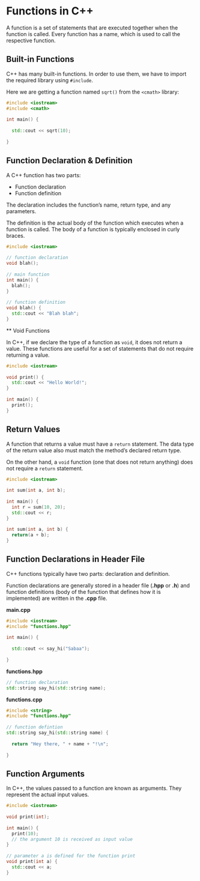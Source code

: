 # Functions in C++

A function is a set of statements that are executed together when the function is called. Every function has a name, which is used to call the respective function.

## Built-in Functions

C++ has many built-in functions. In order to use them, we have to import the required library using `#include`.

Here we are getting a function named `sqrt()` from the `<cmath>` library:

```cpp
#include <iostream>
#include <cmath>
 
int main() {
  
  std::cout << sqrt(10);
  
}
```

## Function Declaration & Definition

A C++ function has two parts:

- Function declaration
- Function definition

The declaration includes the function’s name, return type, and any parameters.

The definition is the actual body of the function which executes when a function is called. The body of a function is typically enclosed in curly braces.

```cpp
#include <iostream>
 
// function declaration
void blah(); 
 
// main function
int main() {
  blah();
}
 
// function definition
void blah() {
  std::cout << "Blah blah";
}
```

** Void Functions

In C++, if we declare the type of a function as `void`, it does not return a value. These functions are useful for a set of statements that do not require returning a value.

```cpp
#include <iostream>
 
void print() {
  std::cout << "Hello World!";
}
 
int main() { 
  print();
}
```

## Return Values

A function that returns a value must have a `return` statement. The data type of the return value also must match the method’s declared return type.

On the other hand, a `void` function (one that does not return anything) does not require a `return` statement.

```cpp
#include <iostream>
 
int sum(int a, int b);
 
int main() {
  int r = sum(10, 20);
  std::cout << r;
}
 
int sum(int a, int b) {
  return(a + b);
}
```

## Function Declarations in Header File

C++ functions typically have two parts: declaration and definition.

Function declarations are generally stored in a header file (**.hpp** or **.h**) and function definitions (body of the function that defines how it is implemented) are written in the **.cpp** file.

**main.cpp**
 
```cpp
#include <iostream>
#include "functions.hpp"
 
int main() {
 
  std::cout << say_hi("Sabaa");
 
}
```
 
**functions.hpp**
 
```cpp
// function declaration
std::string say_hi(std::string name);
```

**functions.cpp**
 
```cpp
#include <string>
#include "functions.hpp"
 
// function defintion
std::string say_hi(std::string name) {
 
  return "Hey there, " + name + "!\n";
 
}
```

## Function Arguments

In C++, the values passed to a function are known as arguments. They represent the actual input values.

```cpp
#include <iostream>
 
void print(int);
 
int main() {
  print(10); 
  // the argument 10 is received as input value
}
 
// parameter a is defined for the function print
void print(int a) {
  std::cout << a;  
}
```